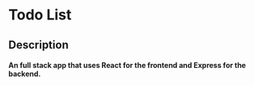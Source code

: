 # Todo List
## Description
#### An full stack app that uses React for the frontend and Express for the backend.

